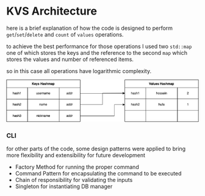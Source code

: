 # KVS Architecture

here is a brief explanation of how the code is designed to perform `get`/`set`/`delete` and `count` of `values` operations.

to achieve the best performance for those operations I used two `std::map` one of which stores the keys and the reference to the second `map` which stores the values and number of referenced items.

so in this case all operations have logarithmic complexity.

![image info](./doc/memdiagram.png)

### CLI
for other parts of the code, some design patterns were applied to bring more flexibility and extensibility for future development

* Factory Method for running the proper command
* Command Pattern for encapsulating the command to be executed
* Chain of responsibility for validating the inputs
* Singleton for instantiating DB manager
